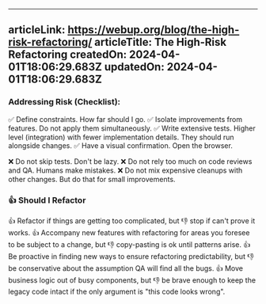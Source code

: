 -----------------------
articleLink: https://webup.org/blog/the-high-risk-refactoring/
articleTitle: The High-Risk Refactoring
createdOn: 2024-04-01T18:06:29.683Z
updatedOn: 2024-04-01T18:06:29.683Z
-----------------------

### Addressing Risk (Checklist):

✅ Define constraints. How far should I go.
✅ Isolate improvements from features. Do not apply them simultaneously.
✅ Write extensive tests. Higher level (integration) with fewer implementation details. They should run alongside changes.
✅ Have a visual confirmation. Open the browser.

❌ Do not skip tests. Don't be lazy.
❌ Do not rely too much on code reviews and QA. Humans make mistakes.
❌ Do not mix expensive cleanups with other changes. But do that for small improvements.


### 👍 Should I Refactor

👍 Refactor if things are getting too complicated, but 👎 stop if can't prove it works.
👍 Accompany new features with refactoring for areas you foresee to be subject to a change, but 👎 copy-pasting is ok until patterns arise.
👍 Be proactive in finding new ways to ensure refactoring predictability, but 👎 be conservative about the assumption QA will find all the bugs.
👍 Move business logic out of busy components, but 👎 be brave enough to keep the legacy code intact if the only argument is "this code looks wrong".